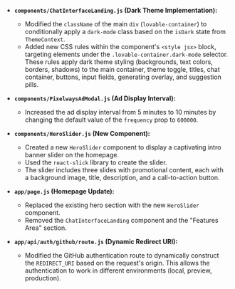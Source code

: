 -   **`components/ChatInterfaceLanding.js` (Dark Theme Implementation):**
    -   Modified the `className` of the main `div` (`lovable-container`) to conditionally apply a `dark-mode` class based on the `isDark` state from `ThemeContext`.
    -   Added new CSS rules within the component's `<style jsx>` block, targeting elements under the `.lovable-container.dark-mode` selector. These rules apply dark theme styling (backgrounds, text colors, borders, shadows) to the main container, theme toggle, titles, chat container, buttons, input fields, generating overlay, and suggestion pills.

-   **`components/PixelwaysAdModal.js` (Ad Display Interval):**
    -   Increased the ad display interval from 5 minutes to 10 minutes by changing the default value of the `frequency` prop to `600000`.

-   **`components/HeroSlider.js` (New Component):**
    -   Created a new `HeroSlider` component to display a captivating intro banner slider on the homepage.
    -   Used the `react-slick` library to create the slider.
    -   The slider includes three slides with promotional content, each with a background image, title, description, and a call-to-action button.

-   **`app/page.js` (Homepage Update):**
    -   Replaced the existing hero section with the new `HeroSlider` component.
    -   Removed the `ChatInterfaceLanding` component and the "Features Area" section.

-   **`app/api/auth/github/route.js` (Dynamic Redirect URI):**
    -   Modified the GitHub authentication route to dynamically construct the `REDIRECT_URI` based on the request's origin. This allows the authentication to work in different environments (local, preview, production).